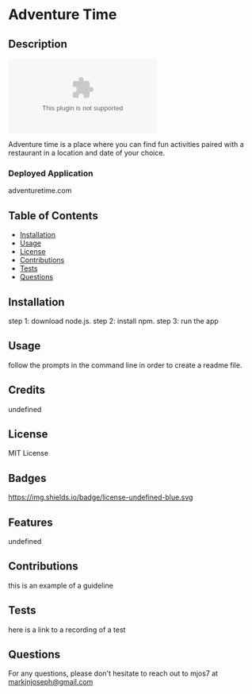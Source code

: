 
# Adventure Time


## Description   

![Screenshot of Mockup](adventuretimephoto.com)

Adventure time is a place where you can find fun activities paired with a restaurant in a location and date of your choice.

### Deployed Application
adventuretime.com


## Table of Contents   
* [Installation](#installation)
* [Usage](#usage)
* [License](#license)
* [Contributions](#contributions)
* [Tests](#tests)
* [Questions](#questions)



## Installation
step 1: download node.js. step 2: install npm. step 3: run the app



## Usage
follow the prompts in the command line in order to create a readme file.



## Credits
undefined



## License
MIT License



## Badges
https://img.shields.io/badge/license-undefined-blue.svg



## Features
undefined



## Contributions
this is an example of a guideline



## Tests
here is a link to a recording of a test



## Questions

For any questions, please don't hesitate to reach out to mjos7 at markjnjoseph@gmail.com
  
      